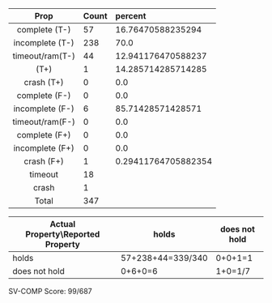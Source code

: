 
| Prop | Count | percent |
|:----:|:------|:--|
|complete   (T-)|57| 16.76470588235294 |
|incomplete (T-)|238|70.0 |
|timeout/ram(T-)|44|12.941176470588237 |
|           (T+)|1|14.285714285714285 |
|crash      (T+)|0|0.0 |
|complete   (F-)|0|0.0 |
|incomplete (F-)|6|85.71428571428571 |
|timeout/ram(F-)|0|0.0 |
|complete   (F+)|0|0.0 |
|incomplete (F+)|0|0.0 |
|crash      (F+)|1|0.29411764705882354 |
|timeout        |18| |
|crash          |1| |
|Total          |347| |

| Actual Property\Reported Property | holds | does not hold |
|------------------------------------|-------|---------------|
| holds | 57+238+44=339/340 | 0+0+1=1 |
| does not hold | 0+6+0=6 | 1+0=1/7 |

SV-COMP Score: 99/687

